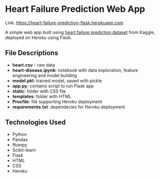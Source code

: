 # Heart Failure Prediction Web App

Link: https://heart-failure-prediction-flask.herokuapp.com

A simple web app built using [heart failure prediction dataset](https://www.kaggle.com/fedesoriano/heart-failure-prediction "heart failure prediction dataset") from Kaggle, deployed on Heroku using Flask.

## File Descriptions
- **heart.csv** - raw data
- **heart-disease.ipynb**: notebook with data exploration, feature engineering and model building
- **model.pkl:** trained model, saved with pickle
- **app.py**: contains script to run Flask app
- **static**: folder with CSS file
- **templates**: folder with HTML 
- **Procfile**: file supporting Heroku deployment
- **requirements.txt**: dependecies for Heroku deployment

## Technologies Used
- Python
- Pandas
- Numpy
- Scikit-learn
- Flask
- HTML
- CSS
- Heroku
